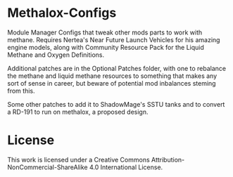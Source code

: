 # Methalox-Configs
Module Manager Configs that tweak other mods parts to work with methane.
Requires Nertea's Near Future Launch Vehicles for his amazing engine models, along with Community Resource Pack for the Liquid Methane and Oxygen Definitions. 

Additional patches are in the Optional Patches folder, with one to rebalance the methane and liquid methane resources to something that makes any sort of sense in career, but beware of potential mod inbalances steming from this.

Some other patches to add it to ShadowMage's SSTU tanks and to convert a RD-191 to run on methalox, a proposed design.
# License
This work is licensed under a Creative Commons Attribution-NonCommercial-ShareAlike 4.0 International License.
